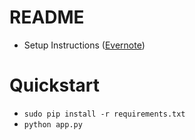 # README
* Setup Instructions ([Evernote](https://www.evernote.com/shard/s557/nl/102225492/df2ccacd-7971-435a-88b4-52f8c375f5ee))

# Quickstart
* `sudo pip install -r requirements.txt`
* `python app.py`
